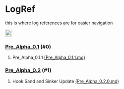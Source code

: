 # LogRef

this is where log references are for easier navigation<br>

<img height=22 src="https://github.com/ReRand/ACE-ULTRA/actions/workflows/logref.yml/badge.svg" alt="publish">

### [Pre_Alpha_0.1](https://github.com/ReRand/ACE-ULTRA/tree/main/Logs/Pre_Alpha_0.1) (#0)

1. Pre_Alpha_0.1.1 [(Pre_Alpha_0.1.1.md)](https://github.com/ReRand/ACE-ULTRA/blob/main/Logs/Pre_Alpha_0.1/Pre_Alpha_0.1.1.md) 

### [Pre_Alpha_0.2](https://github.com/ReRand/ACE-ULTRA/tree/main/Logs/Pre_Alpha_0.2) (#1)

1. Hook Sand and Sinker Update [(Pre_Alpha_0.2.0.md)](https://github.com/ReRand/ACE-ULTRA/blob/main/Logs/Pre_Alpha_0.2/Pre_Alpha_0.2.0.md) 